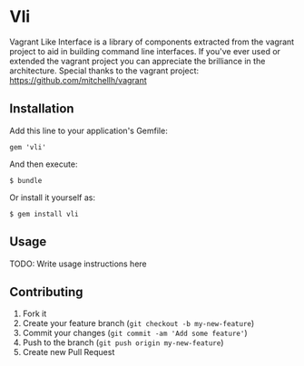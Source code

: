 # Vli

Vagrant Like Interface is a library of components extracted from the vagrant project to aid in building command line interfaces. If you've ever used or extended the vagrant project you can appreciate the brilliance in the architecture. Special thanks to the vagrant project: https://github.com/mitchellh/vagrant

## Installation

Add this line to your application's Gemfile:

    gem 'vli'

And then execute:

    $ bundle

Or install it yourself as:

    $ gem install vli

## Usage

TODO: Write usage instructions here

## Contributing

1. Fork it
2. Create your feature branch (`git checkout -b my-new-feature`)
3. Commit your changes (`git commit -am 'Add some feature'`)
4. Push to the branch (`git push origin my-new-feature`)
5. Create new Pull Request

